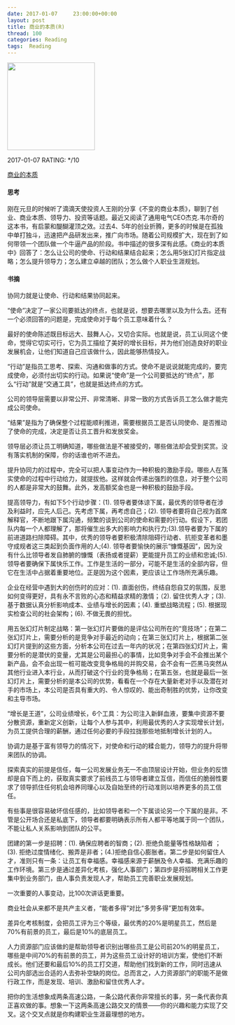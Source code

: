 ```yaml
---
date: 2017-01-07     23:00:00+00:00
layout: post
title: 商业的本质(R)
thread: 100
categories: Reading
tags:  Reading
---
```


<img src="https://images-cn.ssl-images-amazon.com/images/I/41vUZvD5n7L.jpg" width="200" />

2017-01-07 RATING: \*/10

[商业的本质][1]

#### 思考
刚在元旦的时候听了滴滴天使投资人王刚的分享《不变的商业本质》，聊到了创业、商业本质、领导力、投资等话题。最近又阅读了通用电气CEO杰克.韦尔奇的这本书，有启蒙和醍醐灌顶之效。过去4、5年的创业折腾，更多的时候是在孤独中单打独斗，迅速把产品研发出来，推广向市场。随着公司规模扩大，现在到了如何带领一个团队做一个牛逼产品的阶段。书中描述的很多深有此感。《商业的本质中》回答了：怎么让公司的使命、行动和结果结合起来；怎么用5张幻灯片指定战略；怎么提升领导力；怎么建立卓越的团队；怎么做个人职业生涯规划。



#### 书摘

协同力就是让使命、行动和结果协同起来。

“使命”决定了一家公司要抵达的终点，也就是说，想要去哪里以及为什么去。还有一个必须回答的问题是，完成使命对于每个员工意味着什么？ 

最好的使命陈述既目标远大、鼓舞人心，又切合实际。也就是说，员工认同这个使命，觉得它切实可行，它为员工描绘了美好的增长目标，并为他们创造良好的职业发展机会，让他们知道自己应该做什么，因此能够热情投入。﻿

“行动”是指员工思考、探索、沟通和做事的方式。使命不是说说就能完成的，要完成使命，必须付出切实的行动。如果说“使命”是一个公司要抵达的“终点”，那么“行动”就是“交通工具”，也就是抵达终点的方式。﻿

公司的领导层需要以非常公开、非常清晰、非常一致的方式告诉员工怎么做才能完成公司使命。

“结果”是指为了确保整个过程能顺利推进，需要根据员工是否认同使命、是否推动了使命的完成，决定是否让员工晋升和发放奖金。﻿

领导层必须让员工明确知道，哪些做法是不被接受的，哪些做法却会受到奖赏。没有落实机制的保障，你的话谁也听不进去。﻿

提升协同力的过程中，完全可以把人事变动作为一种积极的激励手段。哪些人在落实使命的过程中行动给力，就提拔他。这样就会传递出强烈的信息，对于整个公司的人都是非常大的鼓舞。此外，发高额奖金也是一种积极的鼓励手段。 

提高领导力，有如下5个行动步骤：(1). 领导者要体谅下属，最优秀的领导者在涉及利益时，应先人后己。先考虑下属，再考虑自己；(2). 领导者要将自己视为首席解释官，不断地跟下属沟通，频繁的谈到公司的使命和需要的行动。假设下，若团队内每一个人都理解了，那将催生出多大的影响力和执行力;(3).领导者要为下属的前进道路扫除障碍。其中，优秀的领导者要积极清除阻碍行动者、抗拒变革者和墨守成规者这三类起到负面作用的人;(4). 领导者要愉快的展示“慷慨基因”，因为没有什么比领导者发自肺腑的慷慨（表扬或者提薪）更能提升员工的业绩和忠诚;(5). 领导者要确保下属快乐工作。工作是生活的一部分，可能不是生活的全部内容，但它在生活中占据着重要地位。正是因为这个因素，更应该让工作场所充满乐趣。

企业在经营中遇到大的创伤时的应对：(1). 直面创伤，终结自怨自艾的氛围，反思如何变得更好，具有永不言败的心态和精益求精的激情；（2). 留住优秀人才；(3). 基于数据认真分析影响成本、业绩与增长的因素；(4). 重塑战略流程；(5). 根据现实检查公司的社会架构；(6). 不做无畏的担忧。

用五张幻灯片制定战略﻿：第一张幻灯片要做的是评估公司所在的“竞技场”；在第二张幻灯片上，需要分析的是竞争对手最近的动向；在第三张幻灯片上，根据第二张幻灯片提到的这些方面，分析本公司在过去一年内的状况；在第四张幻灯片上，需要分析的是潜伏的变量，尤其是公司最担心的事情，比如竞争对手会不会推出某个新产品，会不会出现一桩可能改变竞争格局的并购交易，会不会有一匹黑马突然从其他行业进入本行业，从而打破这个行业的竞争格局；在第五张，也就是最后一张幻灯片上，需要分析的是本公司的优势，看看在一个存在大量新老对手以及潜在对手的市场上，本公司是否具有重大的、令人惊叹的、能出奇制胜的优势，让你改变和主导市场。﻿

“增长是王道”，公司业绩增长，6个工具：为公司注入新鲜血液，要集中资源不要分散资源，重新定义创新，让每个人参与其中，利用最优秀的人才实现增长计划，为员工提供合理的薪酬，通过任何必要的手段拉拢那些地抵制增长计划的人。﻿

协调力是基于富有领导力的情况下，对使命和行动的糅合能力，领导力的提升将带来团队的协调。

探索真实的前提是信任，每一公司发展业务无一不由顶层设计开始，但业务的反馈却是自下而上的，获取真实要求了前线员工与领导者建立互信，而信任的脆弱性要求了领导抓住任何机会培养同理心以及自始至终的行动准则以培养更多的员工信任。

有些事是很容易破坏信任感的，比如领导者和一个下属谈论另一个下属的是非。不管是公开场合还是私底下，领导者都要明确表示所有人都平等地属于同一个团队，不能让私人关系影响到团队的公平。 ﻿

团建的第一步是招聘：(1). 确保应聘者的智商；(2). 拒绝负能量等性格缺陷者
； (3). 拒绝过度情绪化、搬弄是非者；(4.)拒绝自信心膨胀者。第二步是如何留住人才，准则只有一条：让员工有幸福感。幸福感来源于薪酬及令人幸福、充满乐趣的工作环境。第三步是通过差异化考核，强化人事部门；第四步是将招聘相关工作更集中到业务部门，由人事负责发现人才，帮助员工完善职业发展规划。

一次重要的人事变动，比100次讲话更重要。

商业社会从来都不是共产主义者，“能者多得”对比“多劳多得”更加有效率。

差异化考核制度，会把员工评为三个等级，最优秀的20%是明星员工，然后是70%有前景的员工，最后是10%的底层员工。﻿

人力资源部门应该做的是帮助领导者识别出哪些员工是公司前20%的明星员工，哪些是中间70%的有前景的员工，并为这些员工设计好的培训方案，使他们不断成长。他们还要和最后10%的员工打交道，帮助他们找到新的工作，同时迅速从公司内部选出合适的人去弥补空缺的岗位。总而言之，人力资源部门的职能不是做行政工作，而是发现、培训、激励和留住优秀人才。 ﻿

把你的生活想象成两条高速公路，一条公路代表你非常擅长的事，另一条代表你真正喜欢做的事。想象一下这两条高速公路交叉的情景——你的兴趣和能力实现了交叉。这个交叉点就是你构建职业生涯最理想的地方。﻿


[1]:	https://www.amazon.cn/dp/B01COZU1M0/ref=sr%5C_1%5C_1?ie=UTF8&qid=1483745161&sr=8-1&keywords=%E5%95%86%E4%B8%9A%E7%9A%84%E6%9C%AC%E8%B4%A8